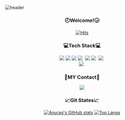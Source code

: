 ![header](https://capsule-render.vercel.app/api?type=waving&color=gradient&height=200&text=Stella&fontAlign=70&fontAlignY=40&animation=t]]winkling)      

<h3 align ="center"> 🕗Welcome!🕞 </h3>
<div align = "center">          
  
[![Hits](https://hits.seeyoufarm.com/api/count/incr/badge.svg?url=https%3A%2F%2Fgithub.com%2FUnicusStella%2Fhit-counter&count_bg=%23D86696&title_bg=%237C6D75&icon=github.svg&icon_color=%23E7E7E7&title=hits&edge_flat=false)](https://hits.seeyoufarm.com)

<h3 align="center">💻Tech Stack💻</h3>

<div align="center">
<img src="https://img.shields.io/badge/HTML5-E34F26?style=flat-square&logo=HTML5&logoColor=white"></img>
<img src="https://img.shields.io/badge/CSS3-0A84FF?style=flat-square&logo=CSS3&logoColor=white"></img>
<img src="https://img.shields.io/badge/JavaScript-FFCD11?style=flat-square&logo=JavaScript&logoColor=white"></img>
<img src="https://img.shields.io/badge/Java-007396?style=flat-square&logo=Java&logoColor=white"/></a>&nbsp
<img src="https://img.shields.io/badge/React-00BCF6?style=flat-square&logo=React&logoColor=white"></img>
<img src="https://img.shields.io/badge/Python-3766AB?style=flat-square&logo=Python&logoColor=white"/></a>&nbsp
<img src="https://img.shields.io/badge/C++-00599C?style=flat-square&logo=C%2B%2B&logoColor=white"/></a>&nbsp
<br>
<img src="https://img.shields.io/badge/Node.js-339933?style=flat-square&logo=Node.js&logoColor=white"/></a>&nbsp 
<h3 align="center">📧MY Contact📧</h3>
<a href="unicusstella@gmail.com"><img src="https://img.shields.io/badge/Gmail-EA4335?style=flat-square&logo=Gmail&logoColor=white"/></a></div>

<h3 align="center">📈Git States📈</h3>

[![Anurag's GitHub stats](https://github-readme-stats.vercel.app/api?username=UniCusStella&hide_title=true&show_icons=true&include_all_commits=true&disable_animations=true&theme=kacho_ga)](https://github.com/anuraghazra/github-readme-stats)
[![Top Langs](https://github-readme-stats.vercel.app/api/top-langs/?username=UnicusStella&layout=compact)](https://github.com/anuraghazra/github-readme-stats)
